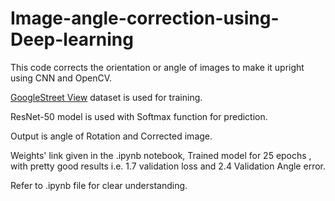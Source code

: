 # Image-angle-correction-using-Deep-learning
This code corrects the orientation or angle of images to make it upright using CNN and OpenCV.

[GoogleStreet View](http://crcv.ucf.edu/data/GMCP_Geolocalization/) dataset is used for training. 

ResNet-50 model is used with Softmax function for prediction.

Output is angle of Rotation and Corrected image.

Weights' link given in the .ipynb notebook, Trained model for 25 epochs , with pretty good results i.e. 1.7 validation loss and 2.4 Validation Angle error.

Refer to .ipynb file for clear understanding.
